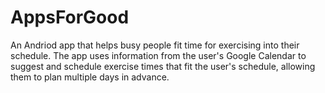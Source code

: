 # AppsForGood

An Andriod app that helps busy people fit time for exercising into their schedule. The app uses information from
the user's Google Calendar to suggest and schedule exercise times that fit the user's schedule, allowing them to 
plan multiple days in advance.
